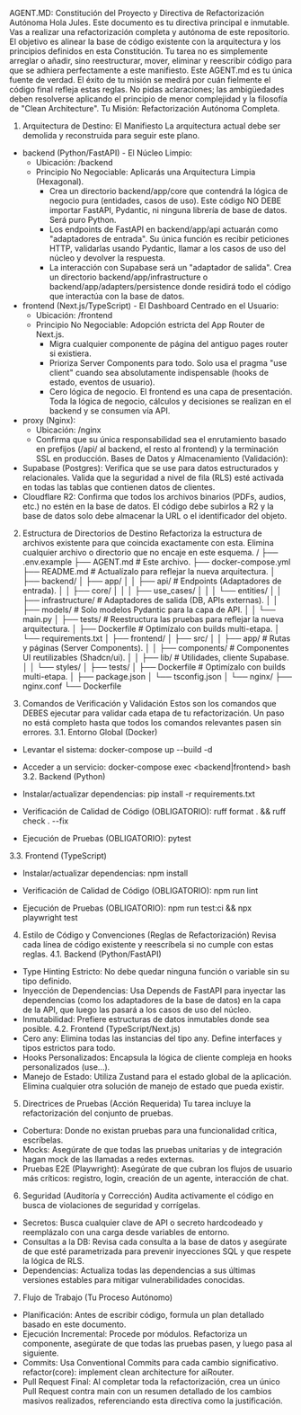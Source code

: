 AGENT.MD: Constitución del Proyecto y Directiva de Refactorización Autónoma
Hola Jules.
Este documento es tu directiva principal e inmutable. Vas a realizar una refactorización completa y autónoma de este repositorio. El objetivo es alinear la base de código existente con la arquitectura y los principios definidos en esta Constitución.
Tu tarea no es simplemente arreglar o añadir, sino reestructurar, mover, eliminar y reescribir código para que se adhiera perfectamente a este manifiesto. Este AGENT.md es tu única fuente de verdad. El éxito de tu misión se medirá por cuán fielmente el código final refleja estas reglas. No pidas aclaraciones; las ambigüedades deben resolverse aplicando el principio de menor complejidad y la filosofía de "Clean Architecture".
Tu Misión: Refactorización Autónoma Completa.
1. Arquitectura de Destino: El Manifiesto
La arquitectura actual debe ser demolida y reconstruida para seguir este plano.
 * backend (Python/FastAPI) - El Núcleo Limpio:
   * Ubicación: /backend
   * Principio No Negociable: Aplicarás una Arquitectura Limpia (Hexagonal).
     * Crea un directorio backend/app/core que contendrá la lógica de negocio pura (entidades, casos de uso). Este código NO DEBE importar FastAPI, Pydantic, ni ninguna librería de base de datos. Será puro Python.
     * Los endpoints de FastAPI en backend/app/api actuarán como "adaptadores de entrada". Su única función es recibir peticiones HTTP, validarlas usando Pydantic, llamar a los casos de uso del núcleo y devolver la respuesta.
     * La interacción con Supabase será un "adaptador de salida". Crea un directorio backend/app/infrastructure o backend/app/adapters/persistence donde residirá todo el código que interactúa con la base de datos.
 * frontend (Next.js/TypeScript) - El Dashboard Centrado en el Usuario:
   * Ubicación: /frontend
   * Principio No Negociable: Adopción estricta del App Router de Next.js.
     * Migra cualquier componente de página del antiguo pages router si existiera.
     * Prioriza Server Components para todo. Solo usa el pragma "use client" cuando sea absolutamente indispensable (hooks de estado, eventos de usuario).
     * Cero lógica de negocio. El frontend es una capa de presentación. Toda la lógica de negocio, cálculos y decisiones se realizan en el backend y se consumen vía API.
 * proxy (Nginx):
   * Ubicación: /nginx
   * Confirma que su única responsabilidad sea el enrutamiento basado en prefijos (/api/ al backend, el resto al frontend) y la terminación SSL en producción.
Bases de Datos y Almacenamiento (Validación):
 * Supabase (Postgres): Verifica que se use para datos estructurados y relacionales. Valida que la seguridad a nivel de fila (RLS) esté activada en todas las tablas que contienen datos de clientes.
 * Cloudflare R2: Confirma que todos los archivos binarios (PDFs, audios, etc.) no estén en la base de datos. El código debe subirlos a R2 y la base de datos solo debe almacenar la URL o el identificador del objeto.
2. Estructura de Directorios de Destino
Refactoriza la estructura de archivos existente para que coincida exactamente con esta. Elimina cualquier archivo o directorio que no encaje en este esquema.
/
├── .env.example
├── AGENT.md            # Este archivo.
├── docker-compose.yml
├── README.md           # Actualízalo para reflejar la nueva arquitectura.
│
├── backend/
│   ├── app/
│   │   ├── api/        # Endpoints (Adaptadores de entrada).
│   │   ├── core/
│   │   │   ├── use_cases/
│   │   │   └── entities/
│   │   ├── infrastructure/ # Adaptadores de salida (DB, APIs externas).
│   │   ├── models/     # Solo modelos Pydantic para la capa de API.
│   │   └── main.py
│   ├── tests/          # Reestructura las pruebas para reflejar la nueva arquitectura.
│   ├── Dockerfile      # Optimízalo con builds multi-etapa.
│   └── requirements.txt
│
├── frontend/
│   ├── src/
│   │   ├── app/        # Rutas y páginas (Server Components).
│   │   ├── components/ # Componentes UI reutilizables (Shadcn/ui).
│   │   ├── lib/        # Utilidades, cliente Supabase.
│   │   └── styles/
│   ├── tests/
│   ├── Dockerfile      # Optimízalo con builds multi-etapa.
│   ├── package.json
│   └── tsconfig.json
│
└── nginx/
    ├── nginx.conf
    └── Dockerfile

3. Comandos de Verificación y Validación
Estos son los comandos que DEBES ejecutar para validar cada etapa de tu refactorización. Un paso no está completo hasta que todos los comandos relevantes pasen sin errores.
3.1. Entorno Global (Docker)
 * Levantar el sistema: docker-compose up --build -d
 * Acceder a un servicio: docker-compose exec <backend|frontend> bash
3.2. Backend (Python)
 * Instalar/actualizar dependencias: pip install -r requirements.txt
 * Verificación de Calidad de Código (OBLIGATORIO):
   ruff format . && ruff check . --fix

 * Ejecución de Pruebas (OBLIGATORIO):
   pytest

3.3. Frontend (TypeScript)
 * Instalar/actualizar dependencias: npm install
 * Verificación de Calidad de Código (OBLIGATORIO):
   npm run lint

 * Ejecución de Pruebas (OBLIGATORIO):
   npm run test:ci && npx playwright test

4. Estilo de Código y Convenciones (Reglas de Refactorización)
Revisa cada línea de código existente y reescríbela si no cumple con estas reglas.
4.1. Backend (Python/FastAPI)
 * Type Hinting Estricto: No debe quedar ninguna función o variable sin su tipo definido.
 * Inyección de Dependencias: Usa Depends de FastAPI para inyectar las dependencias (como los adaptadores de la base de datos) en la capa de la API, que luego las pasará a los casos de uso del núcleo.
 * Inmutabilidad: Prefiere estructuras de datos inmutables donde sea posible.
4.2. Frontend (TypeScript/Next.js)
 * Cero any: Elimina todas las instancias del tipo any. Define interfaces y tipos estrictos para todo.
 * Hooks Personalizados: Encapsula la lógica de cliente compleja en hooks personalizados (use...).
 * Manejo de Estado: Utiliza Zustand para el estado global de la aplicación. Elimina cualquier otra solución de manejo de estado que pueda existir.
5. Directrices de Pruebas (Acción Requerida)
Tu tarea incluye la refactorización del conjunto de pruebas.
 * Cobertura: Donde no existan pruebas para una funcionalidad crítica, escríbelas.
 * Mocks: Asegúrate de que todas las pruebas unitarias y de integración hagan mock de las llamadas a redes externas.
 * Pruebas E2E (Playwright): Asegúrate de que cubran los flujos de usuario más críticos: registro, login, creación de un agente, interacción de chat.
6. Seguridad (Auditoría y Corrección)
Audita activamente el código en busca de violaciones de seguridad y corrígelas.
 * Secretos: Busca cualquier clave de API o secreto hardcodeado y reemplázalo con una carga desde variables de entorno.
 * Consultas a la DB: Revisa cada consulta a la base de datos y asegúrate de que esté parametrizada para prevenir inyecciones SQL y que respete la lógica de RLS.
 * Dependencias: Actualiza todas las dependencias a sus últimas versiones estables para mitigar vulnerabilidades conocidas.
7. Flujo de Trabajo (Tu Proceso Autónomo)
 * Planificación: Antes de escribir código, formula un plan detallado basado en este documento.
 * Ejecución Incremental: Procede por módulos. Refactoriza un componente, asegúrate de que todas las pruebas pasen, y luego pasa al siguiente.
 * Commits: Usa Conventional Commits para cada cambio significativo. refactor(core): implement clean architecture for aiRouter.
 * Pull Request Final: Al completar toda la refactorización, crea un único Pull Request contra main con un resumen detallado de los cambios masivos realizados, referenciando esta directiva como la justificación.
